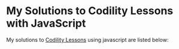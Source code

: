 # My Solutions to Codility Lessons with JavaScript

My solutions to [Codility Lessons](https://app.codility.com/programmers/lessons/1-iterations/) using javascript are listed below:



